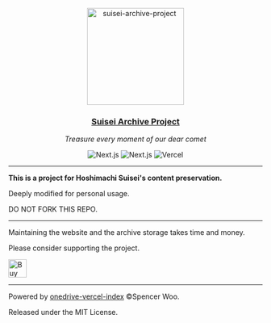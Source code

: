<div align="center">
  <br>
  <img src="https://img.suisei.cc/icon/star.png" alt="suisei-archive-project" width="192rem" height="192rem" />
  <h3><a href="/">Suisei Archive Project</a></h3>
  <p><em>Treasure every moment of our dear comet</em></p>

  <img style="display: inline-block;" src="https://img.shields.io/badge/OneDrive-2C68C3?style=for-the-badge&logo=microsoft-onedrive&logoColor=white" alt="Next.js" />
  <img style="display: inline-block;" src="https://img.shields.io/badge/Next.js-black?style=for-the-badge&logo=next.js&logoColor=white" alt="Next.js" />
  <img style="display: inline-block;" src="https://img.shields.io/badge/vercel-%23000000.svg?style=for-the-badge&logo=vercel&logoColor=white" alt="Vercel" />
</div>

---

**This is a project for Hoshimachi Suisei's content preservation.**

Deeply modified for personal usage.

DO NOT FORK THIS REPO.

---

Maintaining the website and the archive storage takes time and money.

Please consider supporting the project.

<a href='https://ko-fi.com/F1F46CGFC' target='_blank'><img height='36' style='border:0px;height:36px;' src='https://cdn.ko-fi.com/cdn/kofi2.png?v=3' border='0' alt='Buy Me a Coffee at ko-fi.com' /></a>

---

Powered by <a href="https://github.com/spencerwooo/onedrive-vercel-index" target="_blank" rel="noopener noreferrer">onedrive-vercel-index</a> ©Spencer Woo.

Released under the MIT License.
